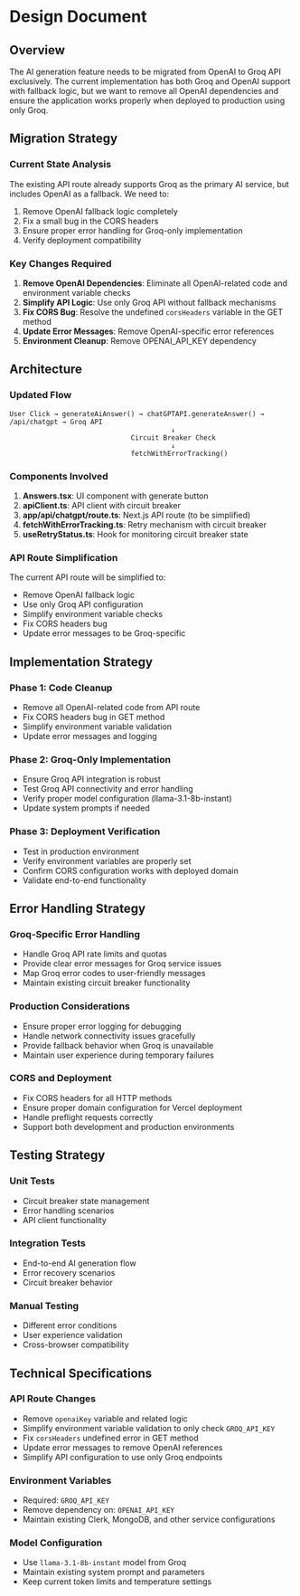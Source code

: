 # Design Document

## Overview

The AI generation feature needs to be migrated from OpenAI to Groq API exclusively. The current implementation has both Groq and OpenAI support with fallback logic, but we want to remove all OpenAI dependencies and ensure the application works properly when deployed to production using only Groq.

## Migration Strategy

### Current State Analysis
The existing API route already supports Groq as the primary AI service, but includes OpenAI as a fallback. We need to:
1. Remove OpenAI fallback logic completely
2. Fix a small bug in the CORS headers
3. Ensure proper error handling for Groq-only implementation
4. Verify deployment compatibility

### Key Changes Required
1. **Remove OpenAI Dependencies**: Eliminate all OpenAI-related code and environment variable checks
2. **Simplify API Logic**: Use only Groq API without fallback mechanisms
3. **Fix CORS Bug**: Resolve the undefined `corsHeaders` variable in the GET method
4. **Update Error Messages**: Remove OpenAI-specific error references
5. **Environment Cleanup**: Remove OPENAI_API_KEY dependency

## Architecture

### Updated Flow
```
User Click → generateAiAnswer() → chatGPTAPI.generateAnswer() → /api/chatgpt → Groq API
                                        ↓
                              Circuit Breaker Check
                                        ↓
                              fetchWithErrorTracking()
```

### Components Involved
1. **Answers.tsx**: UI component with generate button
2. **apiClient.ts**: API client with circuit breaker
3. **app/api/chatgpt/route.ts**: Next.js API route (to be simplified)
4. **fetchWithErrorTracking.ts**: Retry mechanism with circuit breaker
5. **useRetryStatus.ts**: Hook for monitoring circuit breaker state

### API Route Simplification
The current API route will be simplified to:
- Remove OpenAI fallback logic
- Use only Groq API configuration
- Simplify environment variable checks
- Fix CORS headers bug
- Update error messages to be Groq-specific

## Implementation Strategy

### Phase 1: Code Cleanup
- Remove all OpenAI-related code from API route
- Fix CORS headers bug in GET method
- Simplify environment variable validation
- Update error messages and logging

### Phase 2: Groq-Only Implementation
- Ensure Groq API integration is robust
- Test Groq API connectivity and error handling
- Verify proper model configuration (llama-3.1-8b-instant)
- Update system prompts if needed

### Phase 3: Deployment Verification
- Test in production environment
- Verify environment variables are properly set
- Confirm CORS configuration works with deployed domain
- Validate end-to-end functionality

## Error Handling Strategy

### Groq-Specific Error Handling
- Handle Groq API rate limits and quotas
- Provide clear error messages for Groq service issues
- Map Groq error codes to user-friendly messages
- Maintain existing circuit breaker functionality

### Production Considerations
- Ensure proper error logging for debugging
- Handle network connectivity issues gracefully
- Provide fallback behavior when Groq is unavailable
- Maintain user experience during temporary failures

### CORS and Deployment
- Fix CORS headers for all HTTP methods
- Ensure proper domain configuration for Vercel deployment
- Handle preflight requests correctly
- Support both development and production environments

## Testing Strategy

### Unit Tests
- Circuit breaker state management
- Error handling scenarios
- API client functionality

### Integration Tests
- End-to-end AI generation flow
- Error recovery scenarios
- Circuit breaker behavior

### Manual Testing
- Different error conditions
- User experience validation
- Cross-browser compatibility

## Technical Specifications

### API Route Changes
- Remove `openaiKey` variable and related logic
- Simplify environment variable validation to only check `GROQ_API_KEY`
- Fix `corsHeaders` undefined error in GET method
- Update error messages to remove OpenAI references
- Simplify API configuration to use only Groq endpoints

### Environment Variables
- Required: `GROQ_API_KEY`
- Remove dependency on: `OPENAI_API_KEY`
- Maintain existing Clerk, MongoDB, and other service configurations

### Model Configuration
- Use `llama-3.1-8b-instant` model from Groq
- Maintain existing system prompt and parameters
- Keep current token limits and temperature settings